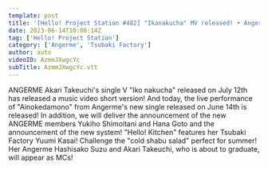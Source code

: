 ```yaml
---
template: post
title: '[Hello! Project Station #482] "Ikanakucha" MV released! • Angerme "Ainokedamono" & new members Yukiho Shimoitani and Hana Goto unveiled! • Hello! Kitchen "cold shabu salad"!  • MC: Akari Takeuchi & Rin Hashisako'
date: 2023-06-14T10:00:14Z
tag: ['Hello! Project Station']
category: ['Angerme', 'Tsubaki Factory']
author: auto 
videoID: AzmmJXwgcYc
subTitle: AzmmJXwgcYc.vtt
---
```

ANGERME Akari Takeuchi's single V "Iko nakucha" released on July 12th has released a music video short version! And today, the live performance of "Ainokedamono" from Angerme's new single released on June 14th is released! In addition, we will deliver the announcement of the new ANGERME members Yukiho Shimoitani and Hana Goto and the announcement of the new system! "Hello! Kitchen" features her Tsubaki Factory Yuumi Kasai! Challenge the "cold shabu salad" perfect for summer! Her Angerme Hashisako Suzu and Akari Takeuchi, who is about to graduate, will appear as MCs!